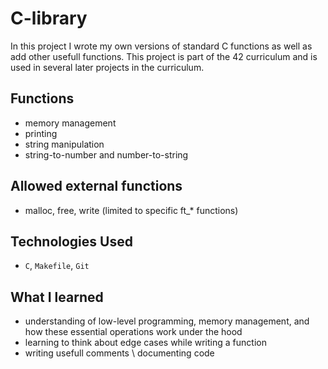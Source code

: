 # C-library

In this project I wrote my own versions of standard C functions as well as add other usefull functions. This project is part of the 42 curriculum and is used in several later projects in the curriculum.

## Functions

- memory management
- printing
- string manipulation
- string-to-number and number-to-string

## Allowed external functions

- malloc, free, write (limited to specific ft_* functions)

## Technologies Used

- `C`, `Makefile`, `Git`

## What I learned

- understanding of low-level programming, memory management, and how these essential operations work under the hood   
- learning to think about edge cases while writing a function   
- writing usefull comments \ documenting code   
